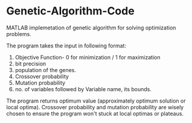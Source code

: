 Genetic-Algorithm-Code
======================

MATLAB implemetation of genetic algorithm for solving optimization problems. 

The program takes the input in following format:
1. Objective Function- 0 for minimization / 1 for maximization
2. bit precision 
3. population of the genes.
4. Crossover probability 
5. Mutation probability 
6. no. of variables followed by Variable name, its bounds.

The program returns optimum value (approximately optimum solution or local optima). Crossover probability and mutation probability are wisely chosen to ensure the program won't stuck at local optimas or plateaus.


